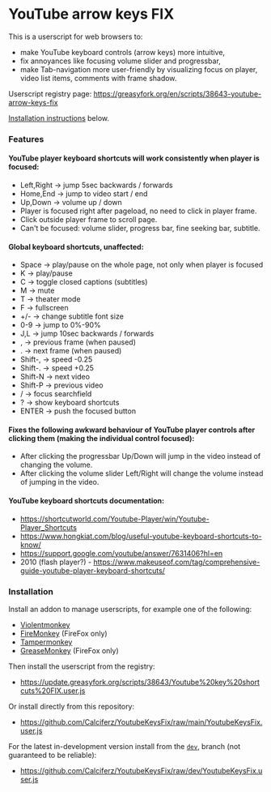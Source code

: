 # YouTube arrow keys FIX

This is a userscript for web browsers to:
- make YouTube keyboard controls (arrow keys) more intuitive,
- fix annoyances like focusing volume slider and progressbar,
- make Tab-navigation more user-friendly by visualizing focus on player, video list items, comments with frame shadow.

Userscript registry page:  https://greasyfork.org/en/scripts/38643-youtube-arrow-keys-fix

[Installation instructions](#installation) below.



### Features

#### YouTube player keyboard shortcuts will work consistently when player is focused:
- Left,Right -> jump 5sec backwards / forwards
- Home,End -> jump to video start / end
- Up,Down -> volume up / down
- Player is focused right after pageload, no need to click in player frame.
- Click outside player frame to scroll page.
- Can't be focused: volume slider, progress bar, fine seeking bar, subtitle.

#### Global keyboard shortcuts, unaffected:
- Space -> play/pause on the whole page, not only when player is focused
- K -> play/pause
- C -> toggle closed captions (subtitles)
- M -> mute
- T -> theater mode
- F -> fullscreen
- +/- -> change subtitle font size
- 0-9 -> jump to 0%-90%
- J,L -> jump 10sec backwards / forwards
- , -> previous frame (when paused)
- . -> next frame (when paused)
- Shift-, -> speed -0.25
- Shift-. -> speed +0.25
- Shift-N -> next video
- Shift-P -> previous video
- / -> focus searchfield
- ? -> show keyboard shortcuts
- ENTER -> push the focused button

#### Fixes the following awkward behaviour of YouTube player controls after clicking them (making the individual control focused):
- After clicking the progressbar Up/Down will jump in the video instead of changing the volume.
- After clicking the volume slider Left/Right will change the volume instead of jumping in the video.

#### YouTube keyboard shortcuts documentation:
- https://shortcutworld.com/Youtube-Player/win/Youtube-Player_Shortcuts
- https://www.hongkiat.com/blog/useful-youtube-keyboard-shortcuts-to-know/
- https://support.google.com/youtube/answer/7631406?hl=en
- 2010 (flash player?) - https://www.makeuseof.com/tag/comprehensive-guide-youtube-player-keyboard-shortcuts/



### Installation

Install an addon to manage userscripts, for example one of the following:
- [Violentmonkey](https://violentmonkey.github.io/)
- [FireMonkey](https://addons.mozilla.org/en-US/firefox/addon/firemonkey/) (FireFox only)
- [Tampermonkey](https://www.tampermonkey.net/)
- [GreaseMonkey](https://addons.mozilla.org/en-US/firefox/addon/greasemonkey/) (FireFox only)

Then install the userscript from the registry:
- https://update.greasyfork.org/scripts/38643/Youtube%20key%20shortcuts%20FIX.user.js

Or install directly from this repository:
- https://github.com/Calciferz/YoutubeKeysFix/raw/main/YoutubeKeysFix.user.js

For the latest in-development version install from the [`dev`](https://github.com/Calciferz/YoutubeKeysFix/tree/dev), branch (not guaranteed to be reliable):
- https://github.com/Calciferz/YoutubeKeysFix/raw/dev/YoutubeKeysFix.user.js

